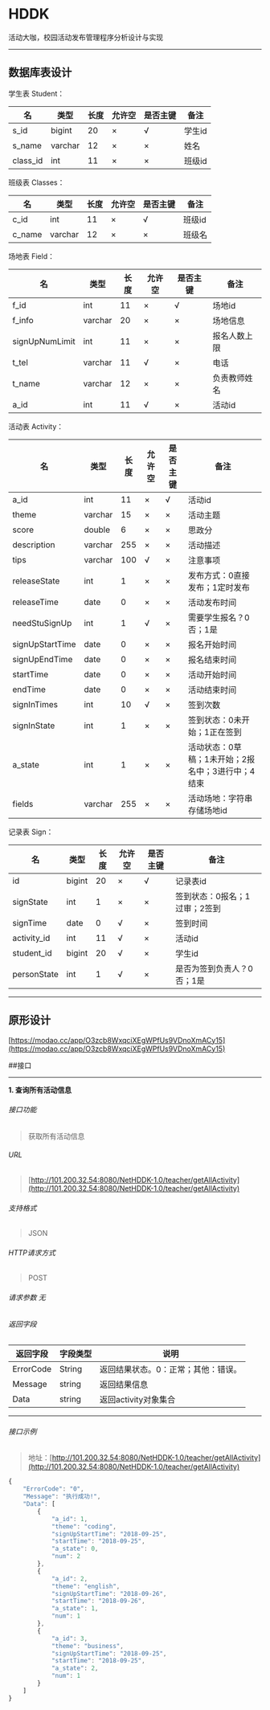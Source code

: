 # HDDK

活动大咖，校园活动发布管理程序分析设计与实现

---

## 数据库表设计

学生表 Student：

|名|类型|长度|允许空|是否主键|备注|
|---|---|---|---|---|---|
|s_id|bigint|20|×|√|学生id|
|s_name|varchar|12|×|×|姓名|
|class_id|int|11|×|×|班级id|

班级表 Classes：

|名|类型|长度|允许空|是否主键|备注|
|---|---|---|---|---|---|
|c_id|int|11|×|√|班级id|
|c_name|varchar|12|×|×|班级名|

场地表 Field：

|名|类型|长度|允许空|是否主键|备注|
|---|---|---|---|---|---|
|f_id|int|11|×|√|场地id|
|f_info|varchar|20|×|×|场地信息|
|signUpNumLimit|int|11|×|×|报名人数上限|
|t_tel|varchar|11|√|×|电话|
|t_name|varchar|12|×|×|负责教师姓名|
|a_id|int|11|√|×|活动id|

活动表 Activity：

|名|类型|长度|允许空|是否主键|备注|
|---|---|---|---|---|---|
|a_id|int|11|×|√|活动id|
|theme|varchar|15|×|×|活动主题|
|score|double|6|×|×|思政分|
|description|varchar|255|×|×|活动描述|
|tips|varchar|100|√|×|注意事项|
|releaseState|int|1|×|×|发布方式：0直接发布；1定时发布|
|releaseTime|date|0|×|×|活动发布时间|
|needStuSignUp|int|1|√|×|需要学生报名？0否；1是|
|signUpStartTime|date|0|×|×|报名开始时间|
|signUpEndTime|date|0|×|×|报名结束时间|
|startTime|date|0|×|×|活动开始时间|
|endTime|date|0|×|×|活动结束时间|
|signInTimes|int|10|√|×|签到次数|
|signInState|int|1|×|×|签到状态：0未开始；1正在签到|
|a_state|int|1|×|×|活动状态：0草稿；1未开始；2报名中；3进行中；4结束|
|fields|varchar|255|×|×|活动场地：字符串存储场地id|

记录表 Sign：

|名|类型|长度|允许空|是否主键|备注|
|---|---|---|---|---|---|
|id|bigint|20|×|√|记录表id|
|signState|int|1|×|×|签到状态：0报名；1过审；2签到|
|signTime|date|0|√|×|签到时间|
|activity_id|int|11|√|×|活动id|
|student_id|bigint|20|√|×|学生id|
|personState|int|1|√|×|是否为签到负责人？0否；1是|

---

## 原形设计
[https://modao.cc/app/O3zcb8WxqciXEgWPfUs9VDnoXmACy15](https://modao.cc/app/O3zcb8WxqciXEgWPfUs9VDnoXmACy15)

##接口

---

**1\. 查询所有活动信息**
###### 接口功能
> 获取所有活动信息

###### URL
> [http://101.200.32.54:8080/NetHDDK-1.0/teacher/getAllActivity](http://101.200.32.54:8080/NetHDDK-1.0/teacher/getAllActivity)

###### 支持格式
> JSON

###### HTTP请求方式
> POST

###### 请求参数 无

###### 返回字段

|返回字段|字段类型|说明|
|---|---|---|
|ErrorCode|String|返回结果状态。0：正常；其他：错误。|
|Message|string|返回结果信息|
|Data|string|返回activity对象集合|

---

###### 接口示例
> 地址：[http://101.200.32.54:8080/NetHDDK-1.0/teacher/getAllActivity](http://101.200.32.54:8080/NetHDDK-1.0/teacher/getAllActivity)
``` javascript
{
    "ErrorCode": "0",
    "Message": "执行成功!",
    "Data": [
        {
            "a_id": 1,
            "theme": "coding",
            "signUpStartTime": "2018-09-25",
            "startTime": "2018-09-25",
            "a_state": 0,
            "num": 2
        },
        {
            "a_id": 2,
            "theme": "english",
            "signUpStartTime": "2018-09-26",
            "startTime": "2018-09-26",
            "a_state": 1,
            "num": 1
        },
        {
            "a_id": 3,
            "theme": "business",
            "signUpStartTime": "2018-09-25",
            "startTime": "2018-09-25",
            "a_state": 2,
            "num": 1
        }
    ]
}
